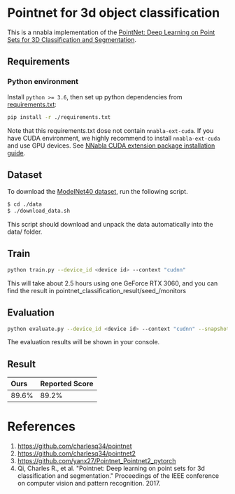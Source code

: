 # Pointnet for 3d object classification

This is a nnabla implementation of the [PointNet: Deep Learning on Point Sets for 3D Classification and Segmentation](https://arxiv.org/abs/1612.00593).

## Requirements

### Python environment

Install `python >= 3.6`, then set up python dependencies from [requirements.txt](./requirements.txt):

```bash
pip install -r ./requirements.txt
```

Note that this requirements.txt dose not contain `nnabla-ext-cuda`.
If you have CUDA environment, we highly recommend to install `nnabla-ext-cuda` and use GPU devices.
See [NNabla CUDA extension package installation guide](https://nnabla.readthedocs.io/en/latest/python/pip_installation_cuda.html).

## Dataset

To download the [ModelNet40 dataset](https://shapenet.cs.stanford.edu/media/modelnet40_normal_resampled.zip), run the following script.

```bash
$ cd ./data
$ ./download_data.sh
```

This script should download and unpack the data automatically into the data/ folder.

## Train

```bash
python train.py --device_id <device id> --context "cudnn"
```

This will take about 2.5 hours using one GeForce RTX 3060, and you can find the result in pointnet_classification_result/seed_<your seed>/monitors

## Evaluation

```bash
python evaluate.py --device_id <device id> --context "cudnn" --snapshot_dir <your snapshot dir>
```

The evaluation results will be shown in your console.

## Result

| Ours | Reported Score |
|:---|:---|
| 89.6% | 89.2% |

# References

1. https://github.com/charlesq34/pointnet
2. https://github.com/charlesq34/pointnet2
3. https://github.com/yanx27/Pointnet_Pointnet2_pytorch
4. Qi, Charles R., et al. "Pointnet: Deep learning on point sets for 3d classification and segmentation." Proceedings of the IEEE conference on computer vision and pattern recognition. 2017.
